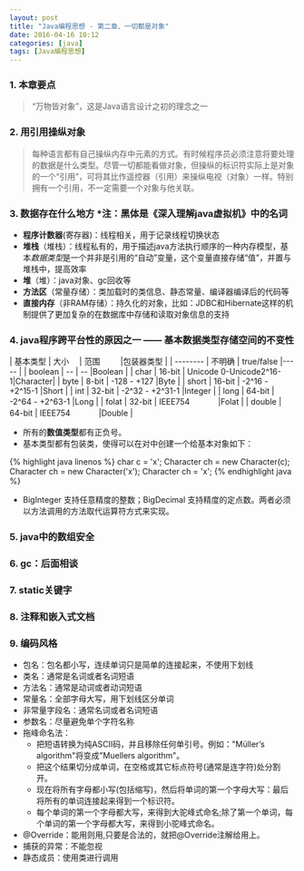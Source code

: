 ```yaml
---
layout: post
title: "Java编程思想 - 第二章、一切都是对象"
date: 2016-04-16 10:12
categories: [java]
tags: [Java编程思想]
---
```


### 1. 本章要点

> “万物皆对象”，这是Java语言设计之初的理念之一

### 2. 用引用操纵对象

> 每种语言都有自己操纵内存中元素的方式。有时候程序员必须注意将要处理的数据是什么类型。尽管一切都能看做对象，但操纵的标识符实际上是对象的一个“引用”，可将其比作遥控器（引用）来操纵电视（对象）一样。特别拥有一个引用，不一定需要一个对象与他关联。

### 3. 数据存在什么地方 *注：黑体是《深入理解java虚拟机》中的名词

* **程序计数器**(寄存器)：线程相关，用于记录线程切换状态
* **堆栈**（堆栈）：线程私有的，用于描述java方法执行顺序的一种内存模型，基本*数据类型*是一个并非是引用的“自动”变量，这个变量直接存储“值”，并置与堆栈中，提高效率
* **堆**（堆）：java对象、gc回收等
* **方法区**（常量存储）：类加载时的类信息、静态常量、编译器编译后的代码等
* **直接内存**（非RAM存储）：持久化的对象，比如：JDBC和Hibernate这样的机制提供了更加复杂的在数据库中存储和读取对象信息的支持

### 4. java程序跨平台性的原因之一 —— 基本数据类型存储空间的不变性

| 基本类型  | 大小   　|  范围  　　            |包装器类型 |
| -------- | 不明确  | true/false             |-----    |
| boolean  |   --   |    --                  |Boolean  |
| char     | 16-bit | Unicode 0-Unicode2^16-1|Character|
| byte     |  8-bit | -128  - +127           |Byte     |
| short    | 16-bit | -2^16 - +2^15-1        |Short    |
| int      | 32-bit | -2^32 - +2^31-1        |Integer  |
| long     | 64-bit | -2^64 - +2^63-1        |Long     |
| folat    | 32-bit | IEEE754          　　　 |Folat    |
| double   | 64-bit | IEEE754          　　　 |Double   |

* 所有的**数值类型**都有正负号。
* 基本类型都有包装类，使得可以在对中创建一个给基本对象如下：
	
{% highlight java linenos %}
	char c = 'x';
	Character ch = new Character(c);
	Character ch = new Character('x');
	Character ch = 'x';
{% endhighlight java %}

* BigInteger 支持任意精度的整数；BigDecimal 支持精度的定点数。两者必须以方法调用的方法取代运算符方式来实现。
	
### 5. java中的数组安全

### 6. gc：后面相谈

### 7. static关键字

### 8. 注释和嵌入式文档

### 9. 编码风格

* 包名：包名都小写，连续单词只是简单的连接起来，不使用下划线
* 类名：通常是名词或者名词短语
* 方法名：通常是动词或者动词短语
* 常量名：全部字母大写，用下划线区分单词
* 非常量字段名：通常名词或者名词短语
* 参数名：尽量避免单个字符名称
* 拖峰命名法：
	* 把短语转换为纯ASCII码，并且移除任何单引号。例如："Müller’s algorithm"将变成"Muellers algorithm"。
	* 把这个结果切分成单词，在空格或其它标点符号(通常是连字符)处分割开。
	* 现在将所有字母都小写(包括缩写)，然后将单词的第一个字母大写：最后将所有的单词连接起来得到一个标识符。
	* 每个单词的第一个字母都大写，来得到大驼峰式命名;除了第一个单词，每个单词的第一个字母都大写，来得到小驼峰式命名。
* @Override：能用则用,只要是合法的，就把@Override注解给用上。
* 捕获的异常：不能忽视
* 静态成员：使用类进行调用


